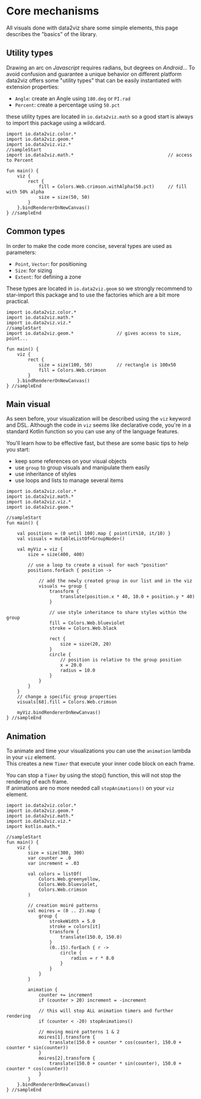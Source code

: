 # Core mechanisms

All visuals done with data2viz share some simple elements, this page describes the "basics" of the
library.



## Utility types

Drawing an arc on *Javascript* requires radians, but degrees on *Android*...
To avoid confusion and guarantee a unique behavior on different platform data2viz offers some
"utility types" that can be easily instantiated with extension properties:

- `Angle`: create an Angle using `180.deg` or `PI.rad`
- `Percent`: create a percentage using `50.pct`

<div class="note">

these utility types are located in `io.data2viz.math` so a good start is always to import this package using
a wildcard.
</div>

 <!--- TODO add rotating rect rotate(angle) when available  -->

```height=50
import io.data2viz.color.*
import io.data2viz.geom.*
import io.data2viz.viz.*
//sampleStart
import io.data2viz.math.*                                   // access to Percent

fun main() {
    viz {
        rect {
            fill = Colors.Web.crimson.withAlpha(50.pct)     // fill with 50% alpha
            size = size(50, 50)
        }
    }.bindRendererOnNewCanvas()
} //sampleEnd
```

## Common types

In order to make the code more concise, several types are used as parameters:
- `Point`, `Vector`: for positioning
- `Size`: for sizing
- `Extent`: for defining a zone

<div class="note">

These types are located in `io.data2viz.geom` so we strongly recommend to star-import this package and to
use the factories which are a bit more practical.
</div>

```height=50
import io.data2viz.color.*
import io.data2viz.math.*
import io.data2viz.viz.*
//sampleStart
import io.data2viz.geom.*                // gives access to size, point...

fun main() {
    viz {
        rect {
            size = size(100, 50)         // rectangle is 100x50
            fill = Colors.Web.crimson
        }
    }.bindRendererOnNewCanvas()
} //sampleEnd
```

## Main visual

As seen before, your visualization will be described using the `viz` keyword and DSL.
Although the code in `viz` seems like declarative code, you're in a standard Kotlin function so you can use
any of the language features.

You'll learn how to be effective fast, but these are some basic tips to help you start:

- keep some references on your visual objects
- use `group` to group visuals and manipulate them easily
- use inheritance of styles
- use loops and lists to manage several items

```height=400 width=400
import io.data2viz.color.*
import io.data2viz.math.*
import io.data2viz.viz.*
import io.data2viz.geom.*

//sampleStart
fun main() {

    val positions = (0 until 100).map { point(it%10, it/10) }
    val visuals = mutableListOf<GroupNode>()

    val myViz = viz {
        size = size(400, 400)

        // use a loop to create a visual for each "position"
        positions.forEach { position ->

            // add the newly created group in our list and in the viz
            visuals += group {
                transform {
                    translate(position.x * 40, 10.0 + position.y * 40)
                }

                // use style inheritance to share styles within the group
                fill = Colors.Web.blueviolet
                stroke = Colors.Web.black

                rect {
                    size = size(20, 20)
                }
                circle {
                    // position is relative to the group position
                    x = 20.0
                    radius = 10.0
                }
            }
        }
    }
    // change a specific group properties
    visuals[68].fill = Colors.Web.crimson

    myViz.bindRendererOnNewCanvas()
} //sampleEnd
```


## Animation

To animate and time your visualizations you can use the `animation` lambda in your `viz` element.  
This creates a new `Timer` that execute your inner code block on each frame.

<div class="warning">

You can stop a `Timer` by using the stop() function, this will not stop the rendering of each frame.  
If animations are no more needed call `stopAnimations()` on your `viz` element.
</div>

```height=300 width=300
import io.data2viz.color.*
import io.data2viz.geom.*
import io.data2viz.math.*
import io.data2viz.viz.*
import kotlin.math.*

//sampleStart
fun main() {
    viz {
        size = size(300, 300)
		var counter = .0
        var increment = .03
        
        val colors = listOf(
        	Colors.Web.greenyellow,
            Colors.Web.blueviolet,
            Colors.Web.crimson
        )
        
        // creation moiré patterns
        val moires = (0 .. 2).map {
            group {
                strokeWidth = 5.0
                stroke = colors[it]
                transform {
                    translate(150.0, 150.0)
                }
                (0..15).forEach { r ->
                    circle {
                        radius = r * 8.0
                    }
                }
            }
        }
        
        animation {
            counter += increment
            if (counter > 20) increment = -increment
            
            // this will stop ALL animation timers and further rendering
            if (counter < -20) stopAnimations()
            
            // moving moiré patterns 1 & 2
            moires[1].transform {
                translate(150.0 + counter * cos(counter), 150.0 + counter * sin(counter))
            }
            moires[2].transform {
                translate(150.0 + counter * sin(counter), 150.0 + counter * cos(counter))
            }
        }
    }.bindRendererOnNewCanvas()
} //sampleEnd
```